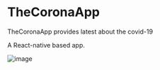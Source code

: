 # TheCoronaApp
TheCoronaApp provides latest about the covid-19

A React-native based app.

![image](https://user-images.githubusercontent.com/18095705/169683297-6c05e5b3-8495-4353-bb62-7d5750042114.png)

